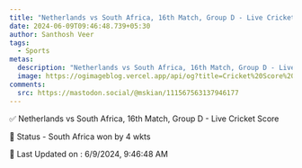 ```yaml
---
title: "Netherlands vs South Africa, 16th Match, Group D - Live Cricket Score"
date: 2024-06-09T09:46:48.739+05:30
author: Santhosh Veer
tags:
  - Sports
metas:
  description: "Netherlands vs South Africa, 16th Match, Group D - Live Cricket Score - South Africa won by 4 wkts"
  image: https://ogimageblog.vercel.app/api/og?title=Cricket%20Score%20%F0%9F%8F%8F
comments:
  src: https://mastodon.social/@mskian/111567563137946177
---
```


✅ Netherlands vs South Africa, 16th Match, Group D - Live Cricket Score

📑 Status - South Africa won by 4 wkts

<!--more-->

📝 Last Updated on : 6/9/2024, 9:46:48 AM

